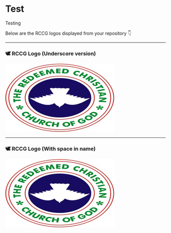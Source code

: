 # Test
Testing

Below are the RCCG logos displayed from your repository 👇

---

### 🕊️ RCCG Logo (Underscore version)
![RCCG Logo](RCCG_Logo.jpg)

---

### 🕊️ RCCG Logo (With space in name)
![RCCG Logo with space](RCCG%20Logo.jpg)




